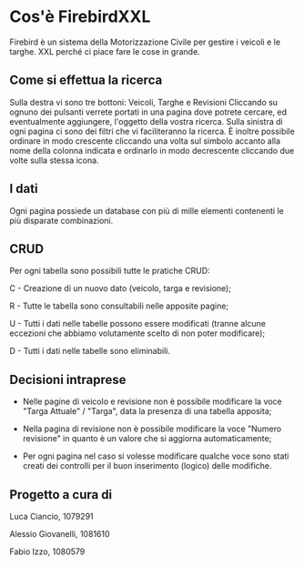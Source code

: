 # Cos'è FirebirdXXL
Firebird è un sistema della Motorizzazione Civile per gestire i veicoli e le targhe.
XXL perché ci piace fare le cose in grande.

## Come si effettua la ricerca
Sulla destra vi sono tre bottoni: Veicoli, Targhe e Revisioni
Cliccando su ognuno dei pulsanti verrete portati in una pagina dove potrete cercare, ed eventualmente aggiungere, l'oggetto della vostra ricerca.
Sulla sinistra di ogni pagina ci sono dei filtri che vi faciliteranno la ricerca.
È inoltre possibile ordinare in modo crescente cliccando una volta sul simbolo accanto alla nome della colonna indicata e ordinarlo in modo decrescente cliccando due volte sulla stessa icona.

## I dati
Ogni pagina possiede un database con più di mille elementi contenenti le più disparate combinazioni.

## CRUD
Per ogni tabella sono possibili tutte le pratiche CRUD:

C - Creazione di un nuovo dato (veicolo, targa e revisione);

R - Tutte le tabella sono consultabili nelle apposite pagine;

U - Tutti i dati nelle tabelle possono essere modificati (tranne alcune eccezioni che abbiamo volutamente scelto di non poter modificare);

D - Tutti i dati nelle tabelle sono eliminabili.

## Decisioni intraprese

- Nelle pagine di veicolo e revisione non è possibile modificare la voce "Targa Attuale" / "Targa", data la presenza di una tabella apposita;

- Nella pagina di revisione non è possibile modificare la voce "Numero revisione" in quanto è un valore che si aggiorna automaticamente;

- Per ogni pagina nel caso si volesse modificare qualche voce sono stati creati dei controlli per il buon inserimento (logico) delle modifiche.

## Progetto a cura di
Luca Ciancio, 1079291

Alessio Giovanelli, 1081610

Fabio Izzo, 1080579
